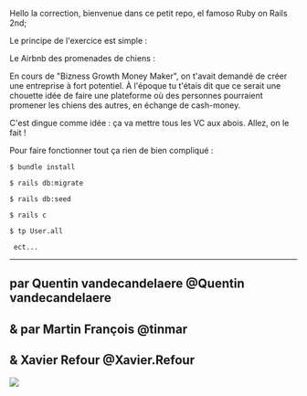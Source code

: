 Hello la correction, bienvenue dans ce petit repo, el famoso Ruby on Rails 2nd;

Le principe de l'exercice est simple :

Le Airbnb des promenades de chiens :

En cours de "Bizness Growth Money Maker", on t'avait demandé de créer une entreprise à fort potentiel.
À l'époque tu t'étais dit que ce serait une chouette idée de faire une plateforme où des personnes pourraient promener les chiens des autres, en échange de cash-money.

C'est dingue comme idée : ça va mettre tous les VC aux abois. Allez, on le fait !


Pour faire fonctionner tout ça rien de bien compliqué : 
~~~~~~~~~~~~~~~~~~~~
$ bundle install

$ rails db:migrate

$ rails db:seed

$ rails c

$ tp User.all

 ect...
~~~~~~~~~~~~~~~~~~~~
------

par Quentin vandecandelaere @Quentin vandecandelaere 
------

&
par Martin François @tinmar
------

&
Xavier Refour @Xavier.Refour
------

![](https://img.buzzfeed.com/buzzfeed-static/static/2013-12/enhanced/webdr07/3/12/anigif_enhanced-buzz-13755-1386090601-21.gif)
